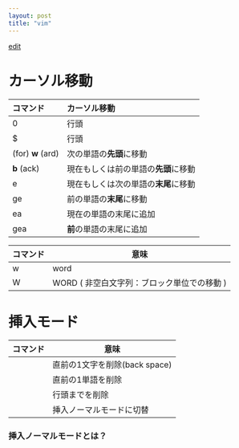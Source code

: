```yaml
---
layout: post
title: "vim"
---
```


[edit](https://github.com/harufujimoto/harufujimoto.github.io/edit/master/_posts/2020-09-03-vim.md)

# カーソル移動

| コマンド | カーソル移動 |
|:---|:---|
|0|行頭|
|$|行頭|
|(for) **w** (ard)|次の単語の**先頭**に移動|
|**b** (ack) |現在もしくは前の単語の**先頭**に移動|
|e|現在もしくは次の単語の**末尾**に移動|
|ge|前の単語の**末尾**に移動|
|ea|現在の単語の末尾に追加|
|gea|**前**の単語の末尾に追加|

|コマンド|意味|
|---|---|
|w|word|
|W|WORD ( 非空白文字列：ブロック単位での移動 )|

# 挿入モード

| コマンド | 意味 |
|---|---|
|<Ctrl-h>|直前の1文字を削除(back space)|
|<C-w>|直前の1単語を削除|
|<C-u>|行頭までを削除|
|<C-o>|挿入ノーマルモードに切替|
  
### 挿入ノーマルモードとは？
